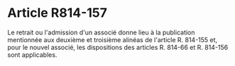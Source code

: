 # Article R814-157

Le retrait ou l'admission d'un associé donne lieu à la publication mentionnée aux deuxième et troisième alinéas de l'article R. 814-155 et, pour le nouvel associé, les dispositions des articles R. 814-66 et R. 814-156 sont applicables.
